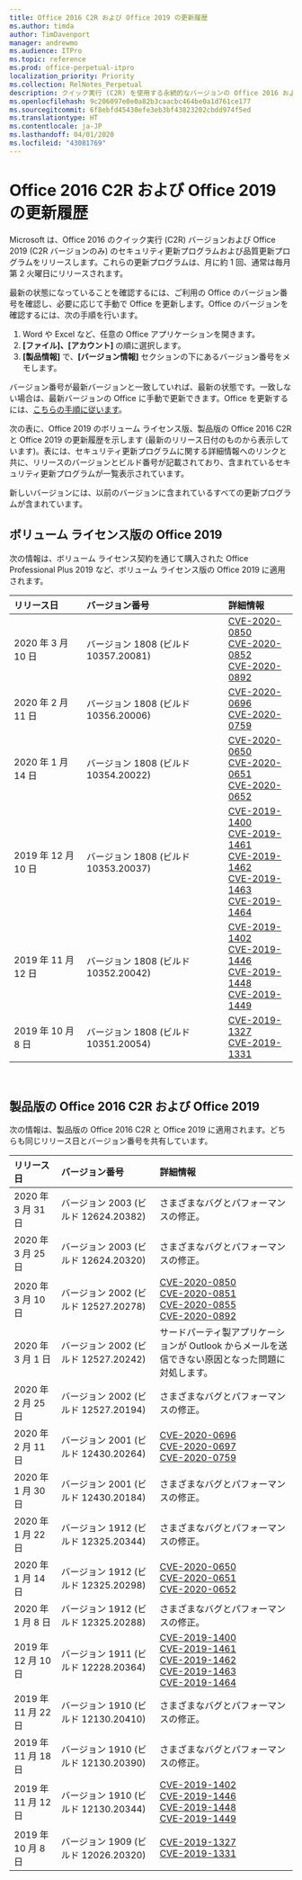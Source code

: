 ```yaml
---
title: Office 2016 C2R および Office 2019 の更新履歴
ms.author: timda
author: TimDavenport
manager: andrewmo
ms.audience: ITPro
ms.topic: reference
ms.prod: office-perpetual-itpro
localization_priority: Priority
ms.collection: RelNotes_Perpetual
description: クイック実行 (C2R) を使用する永続的なバージョンの Office 2016 および 2019 の更新履歴を IT 技術者に提供します
ms.openlocfilehash: 9c206097e0e0a82b3caacbc464be0a1d761ce177
ms.sourcegitcommit: 6f8ebfd45430efe3eb3bf43823202cbdd974f5ed
ms.translationtype: HT
ms.contentlocale: ja-JP
ms.lasthandoff: 04/01/2020
ms.locfileid: "43081769"
---
```

# <a name="update-history-for-office-2016-c2r-and-office-2019"></a>Office 2016 C2R および Office 2019 の更新履歴

Microsoft は、Office 2016 のクイック実行 (C2R) バージョンおよび Office 2019 (C2R バージョンのみ) のセキュリティ更新プログラムおよび品質更新プログラムをリリースします。これらの更新プログラムは、月に約 1 回、通常は毎月第 2 火曜日にリリースされます。

最新の状態になっていることを確認するには、ご利用の Office のバージョン番号を確認し、必要に応じて手動で Office を更新します。Office のバージョンを確認するには、次の手順を行います。

  1.    Word や Excel など、任意の Office アプリケーションを開きます。
  2.    **[ファイル]、[アカウント]** の順に選択します。
  3.    **[製品情報]** で、**[バージョン情報]** セクションの下にあるバージョン番号をメモします。

バージョン番号が最新バージョンと一致していれば、最新の状態です。一致しない場合は、最新バージョンの Office に手動で更新できます。Office を更新するには、[こちらの手順に従います](https://support.office.com/article/2ab296f3-7f03-43a2-8e50-46de917611c5)。


次の表に、Office 2019 のボリューム ライセンス版、製品版の Office 2016 C2R と Office 2019 の更新履歴を示します (最新のリリース日付のものから表示しています)。表には、セキュリティ更新プログラムに関する詳細情報へのリンクと共に、リリースのバージョンとビルド番号が記載されており、含まれているセキュリティ更新プログラムが一覧表示されています。

新しいバージョンには、以前のバージョンに含まれているすべての更新プログラムが含まれています。

## <a name="volume-licensed-versions-of-office-2019"></a>ボリューム ライセンス版の Office 2019
次の情報は、ボリューム ライセンス契約を通じて購入された Office Professional Plus 2019 など、ボリューム ライセンス版の Office 2019 に適用されます。

|**リリース日**|**バージョン番号**|**詳細情報**|
|:-----|:-----|:-----|
|2020 年 3 月 10 日   |バージョン 1808 (ビルド 10357.20081)  |[CVE-2020-0850](https://portal.msrc.microsoft.com/ja-JP/security-guidance/advisory/CVE-2020-0850) <br/> [CVE-2020-0852](https://portal.msrc.microsoft.com/ja-JP/security-guidance/advisory/CVE-2020-0852) <br/> [CVE-2020-0892](https://portal.msrc.microsoft.com/ja-JP/security-guidance/advisory/CVE-2020-0892) <br/>  |
|2020 年 2 月 11 日   |バージョン 1808 (ビルド 10356.20006)  |[CVE-2020-0696](https://portal.msrc.microsoft.com/ja-JP/security-guidance/advisory/CVE-2020-0696) <br/> [CVE-2020-0759](https://portal.msrc.microsoft.com/ja-JP/security-guidance/advisory/CVE-2020-0759) <br/>  |
|2020 年 1 月 14 日   |バージョン 1808 (ビルド10354.20022)  |[CVE-2020-0650](https://portal.msrc.microsoft.com/ja-JP/security-guidance/advisory/CVE-2020-0650) <br/> [CVE-2020-0651](https://portal.msrc.microsoft.com/ja-JP/security-guidance/advisory/CVE-2020-0651) <br/> [CVE-2020-0652](https://portal.msrc.microsoft.com/ja-JP/security-guidance/advisory/CVE-2020-0652) <br/>  |
|2019 年 12 月 10 日   |バージョン 1808 (ビルド 10353.20037)  |[CVE-2019-1400](https://portal.msrc.microsoft.com/ja-JP/security-guidance/advisory/CVE-2019-1400) <br/> [CVE-2019-1461](https://portal.msrc.microsoft.com/ja-JP/security-guidance/advisory/CVE-2019-1461) <br/> [CVE-2019-1462](https://portal.msrc.microsoft.com/ja-JP/security-guidance/advisory/CVE-2019-1462) <br/> [CVE-2019-1463](https://portal.msrc.microsoft.com/ja-JP/security-guidance/advisory/CVE-2019-1463) <br/> [CVE-2019-1464](https://portal.msrc.microsoft.com/ja-JP/security-guidance/advisory/CVE-2019-1464) <br/> |
|2019 年 11 月 12 日   |バージョン 1808 (ビルド 10352.20042)  |[CVE-2019-1402](https://portal.msrc.microsoft.com/ja-JP/security-guidance/advisory/CVE-2019-1402) <br/> [CVE-2019-1446](https://portal.msrc.microsoft.com/ja-JP/security-guidance/advisory/CVE-2019-1446) <br/> [CVE-2019-1448](https://portal.msrc.microsoft.com/ja-JP/security-guidance/advisory/CVE-2019-1448) <br/> [CVE-2019-1449](https://portal.msrc.microsoft.com/ja-JP/security-guidance/advisory/CVE-2019-1449) <br/>  |
|2019 年 10 月 8 日   |バージョン 1808 (ビルド 10351.20054)  |[CVE-2019-1327](https://portal.msrc.microsoft.com/ja-JP/security-guidance/advisory/CVE-2019-1327) <br/> [CVE-2019-1331](https://portal.msrc.microsoft.com/ja-JP/security-guidance/advisory/CVE-2019-1331) <br/> |








<br/>

## <a name="retail-versions-of-office-2016-c2r-and-office-2019"></a>製品版の Office 2016 C2R および Office 2019
次の情報は、製品版の Office 2016 C2R と Office 2019 に適用されます。どちらも同じリリース日とバージョン番号を共有しています。

|**リリース日**|**バージョン番号**|**詳細情報**|
|:-----|:-----|:-----|
|2020 年 3 月 31 日|バージョン 2003 (ビルド 12624.20382)  |さまざまなバグとパフォーマンスの修正。 <br/>  |
|2020 年 3 月 25 日|バージョン 2003 (ビルド 12624.20320)  |さまざまなバグとパフォーマンスの修正。 <br/>  |
|2020 年 3 月 10 日|バージョン 2002 (ビルド 12527.20278)  |[CVE-2020-0850](https://portal.msrc.microsoft.com/ja-JP/security-guidance/advisory/CVE-2020-0850) <br/> [CVE-2020-0851](https://portal.msrc.microsoft.com/ja-JP/security-guidance/advisory/CVE-2020-0851) <br/> [CVE-2020-0855](https://portal.msrc.microsoft.com/ja-JP/security-guidance/advisory/CVE-2020-0855) <br/> [CVE-2020-0892](https://portal.msrc.microsoft.com/ja-JP/security-guidance/advisory/CVE-2020-0892) <br/>  |
|2020 年 3 月 1 日   |バージョン 2002 (ビルド 12527.20242)  |サードパーティ製アプリケーションが Outlook からメールを送信できない原因となった問題に対処します。 <br/>  |
|2020 年 2 月 25 日   |バージョン 2002 (ビルド 12527.20194)  |さまざまなバグとパフォーマンスの修正。 <br/>  |
|2020 年 2 月 11 日   |バージョン 2001 (ビルド 12430.20264)  |[CVE-2020-0696](https://portal.msrc.microsoft.com/ja-JP/security-guidance/advisory/CVE-2020-0696) <br/> [CVE-2020-0697](https://portal.msrc.microsoft.com/ja-JP/security-guidance/advisory/CVE-2020-0697) <br/> [CVE-2020-0759](https://portal.msrc.microsoft.com/ja-JP/security-guidance/advisory/CVE-2020-0759) <br/>  |
|2020 年 1 月 30 日   |バージョン 2001 (ビルド 12430.20184)  |さまざまなバグとパフォーマンスの修正。 <br/>  |
|2020 年 1 月 22 日   |バージョン 1912 (ビルド 12325.20344)  |さまざまなバグとパフォーマンスの修正。 <br/>  |
|2020 年 1 月 14 日   |バージョン 1912 (ビルド 12325.20298)  |[CVE-2020-0650](https://portal.msrc.microsoft.com/ja-JP/security-guidance/advisory/CVE-2020-0650) <br/> [CVE-2020-0651](https://portal.msrc.microsoft.com/ja-JP/security-guidance/advisory/CVE-2020-0651) <br/> [CVE-2020-0652](https://portal.msrc.microsoft.com/ja-JP/security-guidance/advisory/CVE-2020-0652) <br/>  |
|2020 年 1 月 8 日   |バージョン 1912 (ビルド 12325.20288)  |さまざまなバグとパフォーマンスの修正。 <br/>  |
|2019 年 12 月 10 日   |バージョン 1911 (ビルド 12228.20364)  |[CVE-2019-1400](https://portal.msrc.microsoft.com/ja-JP/security-guidance/advisory/CVE-2019-1400) <br/> [CVE-2019-1461](https://portal.msrc.microsoft.com/ja-JP/security-guidance/advisory/CVE-2019-1461) <br/> [CVE-2019-1462](https://portal.msrc.microsoft.com/ja-JP/security-guidance/advisory/CVE-2019-1462) <br/> [CVE-2019-1463](https://portal.msrc.microsoft.com/ja-JP/security-guidance/advisory/CVE-2019-1463) <br/> [CVE-2019-1464](https://portal.msrc.microsoft.com/ja-JP/security-guidance/advisory/CVE-2019-1464) <br/> |
|2019 年 11 月 22 日   |バージョン 1910 (ビルド 12130.20410)  |さまざまなバグとパフォーマンスの修正。<br/>  |
|2019 年 11 月 18 日   |バージョン 1910 (ビルド 12130.20390)  |さまざまなバグとパフォーマンスの修正。<br/>  |
|2019 年 11 月 12 日   |バージョン 1910 (ビルド 12130.20344)  |[CVE-2019-1402](https://portal.msrc.microsoft.com/ja-JP/security-guidance/advisory/CVE-2019-1402) <br/> [CVE-2019-1446](https://portal.msrc.microsoft.com/ja-JP/security-guidance/advisory/CVE-2019-1446) <br/> [CVE-2019-1448](https://portal.msrc.microsoft.com/ja-JP/security-guidance/advisory/CVE-2019-1448) <br/> [CVE-2019-1449](https://portal.msrc.microsoft.com/ja-JP/security-guidance/advisory/CVE-2019-1449) <br/>  |
|2019 年 10 月 8 日   |バージョン 1909 (ビルド 12026.20320)  |[CVE-2019-1327](https://portal.msrc.microsoft.com/ja-JP/security-guidance/advisory/CVE-2019-1327) <br/> [CVE-2019-1331](https://portal.msrc.microsoft.com/ja-JP/security-guidance/advisory/CVE-2019-1331) <br/> |







